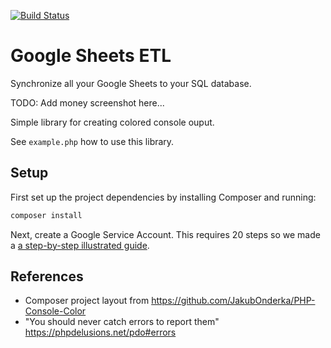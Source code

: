 [![Build Status](https://travis-ci.com/fulldecent/google-sheets-etl.svg?branch=master)](https://travis-ci.com/fulldecent/google-sheets-etl)

Google Sheets ETL
=================

Synchronize all your Google Sheets to your SQL database.

TODO: Add money screenshot here...



Simple library for creating colored console ouput.

See `example.php` how to use this library.

## Setup

First set up the project dependencies by installing Composer and running:

```sh
composer install
```

Next, create a Google Service Account. This requires 20 steps so we made a [a step-by-step illustrated guide](GOOGLE-SETUP.md).



## References

* Composer project layout from https://github.com/JakubOnderka/PHP-Console-Color
* "You should never catch errors to report them" https://phpdelusions.net/pdo#errors